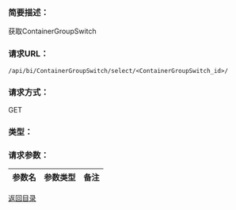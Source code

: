 ### **简要描述：**

获取ContainerGroupSwitch

### **请求URL：**

`/api/bi/ContainerGroupSwitch/select/<ContainerGroupSwitch_id>/`

### **请求方式：**

GET

### **类型：**

### **请求参数：**

|参数名|参数类型|备注|
|:--|:--|:--|

[返回目录](../base.md)